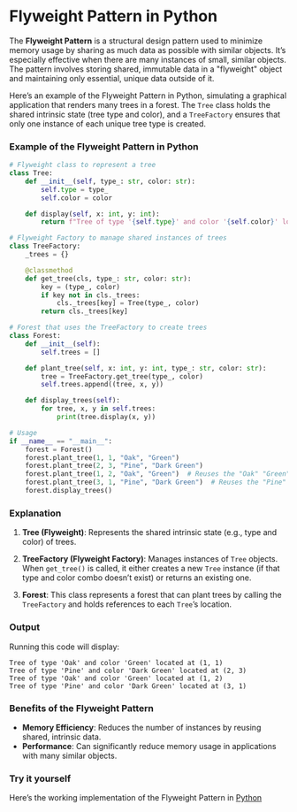 # Flyweight Pattern in Python

The **Flyweight Pattern** is a structural design pattern used to minimize memory usage by sharing as much data as possible with similar objects. It’s especially effective when there are many instances of small, similar objects. The pattern involves storing shared, immutable data in a "flyweight" object and maintaining only essential, unique data outside of it.

Here’s an example of the Flyweight Pattern in Python, simulating a graphical application that renders many trees in a forest. The `Tree` class holds the shared intrinsic state (tree type and color), and a `TreeFactory` ensures that only one instance of each unique tree type is created.

### Example of the Flyweight Pattern in Python

```python
# Flyweight class to represent a tree
class Tree:
    def __init__(self, type_: str, color: str):
        self.type = type_
        self.color = color

    def display(self, x: int, y: int):
        return f"Tree of type '{self.type}' and color '{self.color}' located at ({x}, {y})"

# Flyweight Factory to manage shared instances of trees
class TreeFactory:
    _trees = {}

    @classmethod
    def get_tree(cls, type_: str, color: str):
        key = (type_, color)
        if key not in cls._trees:
            cls._trees[key] = Tree(type_, color)
        return cls._trees[key]

# Forest that uses the TreeFactory to create trees
class Forest:
    def __init__(self):
        self.trees = []

    def plant_tree(self, x: int, y: int, type_: str, color: str):
        tree = TreeFactory.get_tree(type_, color)
        self.trees.append((tree, x, y))

    def display_trees(self):
        for tree, x, y in self.trees:
            print(tree.display(x, y))

# Usage
if __name__ == "__main__":
    forest = Forest()
    forest.plant_tree(1, 1, "Oak", "Green")
    forest.plant_tree(2, 3, "Pine", "Dark Green")
    forest.plant_tree(1, 2, "Oak", "Green")  # Reuses the "Oak" "Green" instance
    forest.plant_tree(3, 1, "Pine", "Dark Green")  # Reuses the "Pine" "Dark Green" instance
    forest.display_trees()
```

### Explanation

1. **Tree (Flyweight)**: Represents the shared intrinsic state (e.g., type and color) of trees.
  
2. **TreeFactory (Flyweight Factory)**: Manages instances of `Tree` objects. When `get_tree()` is called, it either creates a new `Tree` instance (if that type and color combo doesn’t exist) or returns an existing one.

3. **Forest**: This class represents a forest that can plant trees by calling the `TreeFactory` and holds references to each `Tree`’s location.

### Output

Running this code will display:

```
Tree of type 'Oak' and color 'Green' located at (1, 1)
Tree of type 'Pine' and color 'Dark Green' located at (2, 3)
Tree of type 'Oak' and color 'Green' located at (1, 2)
Tree of type 'Pine' and color 'Dark Green' located at (3, 1)
```

### Benefits of the Flyweight Pattern

- **Memory Efficiency**: Reduces the number of instances by reusing shared, intrinsic data.
- **Performance**: Can significantly reduce memory usage in applications with many similar objects.

### Try it yourself

Here’s the working implementation of the Flyweight Pattern in [Python](src/flyweight.py)
